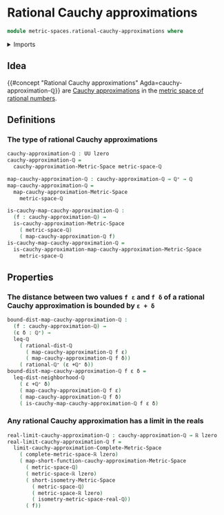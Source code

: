 # Rational Cauchy approximations

```agda
module metric-spaces.rational-cauchy-approximations where
```

<details><summary>Imports</summary>

```agda
open import elementary-number-theory.absolute-value-rational-numbers
open import elementary-number-theory.addition-positive-rational-numbers
open import elementary-number-theory.distance-rational-numbers
open import elementary-number-theory.inequality-rational-numbers
open import elementary-number-theory.positive-rational-numbers
open import elementary-number-theory.rational-numbers

open import foundation.dependent-pair-types
open import foundation.propositions
open import foundation.subtypes
open import foundation.universe-levels

open import metric-spaces.cauchy-approximations-metric-spaces
open import metric-spaces.complete-metric-spaces
open import metric-spaces.convergent-cauchy-approximations-metric-spaces
open import metric-spaces.limits-of-cauchy-approximations-metric-spaces
open import metric-spaces.metric-space-of-rational-numbers
open import metric-spaces.metric-spaces
open import metric-spaces.short-functions-metric-spaces

open import real-numbers.cauchy-completeness-dedekind-real-numbers
open import real-numbers.dedekind-real-numbers
open import real-numbers.metric-space-of-real-numbers
open import real-numbers.rational-real-numbers
```

</details>

## Idea

{{#concept "Rational Cauchy approximations" Agda=cauchy-approximation-ℚ}} are
[Cauchy approximations](metric-spaces.cauchy-approximations-metric-spaces.md) in
the
[metric space of rational numbers](metric-spaces.metric-space-of-rational-numbers.md).

## Definitions

### The type of rational Cauchy approximations

```agda
cauchy-approximation-ℚ : UU lzero
cauchy-approximation-ℚ =
  cauchy-approximation-Metric-Space metric-space-ℚ

map-cauchy-approximation-ℚ : cauchy-approximation-ℚ → ℚ⁺ → ℚ
map-cauchy-approximation-ℚ =
  map-cauchy-approximation-Metric-Space
    metric-space-ℚ

is-cauchy-map-cauchy-approximation-ℚ :
  (f : cauchy-approximation-ℚ) →
  is-cauchy-approximation-Metric-Space
    ( metric-space-ℚ)
    ( map-cauchy-approximation-ℚ f)
is-cauchy-map-cauchy-approximation-ℚ =
  is-cauchy-approximation-map-cauchy-approximation-Metric-Space
    metric-space-ℚ
```

## Properties

### The distance between two values `f ε` and `f δ` of a rational Cauchy approximation is bounded by `ε + δ`

```agda
bound-dist-map-cauchy-approximation-ℚ :
  (f : cauchy-approximation-ℚ) →
  (ε δ : ℚ⁺) →
  leq-ℚ
    ( rational-dist-ℚ
      ( map-cauchy-approximation-ℚ f ε)
      ( map-cauchy-approximation-ℚ f δ))
    ( rational-ℚ⁺ (ε +ℚ⁺ δ))
bound-dist-map-cauchy-approximation-ℚ f ε δ =
  leq-dist-neighborhood-ℚ
    ( ε +ℚ⁺ δ)
    ( map-cauchy-approximation-ℚ f ε)
    ( map-cauchy-approximation-ℚ f δ)
    ( is-cauchy-map-cauchy-approximation-ℚ f ε δ)
```

### Any rational Cauchy approximation has a limit in the reals

```agda
real-limit-cauchy-approximation-ℚ : cauchy-approximation-ℚ → ℝ lzero
real-limit-cauchy-approximation-ℚ f =
  limit-cauchy-approximation-Complete-Metric-Space
    ( complete-metric-space-ℝ lzero)
    ( map-short-function-cauchy-approximation-Metric-Space
      ( metric-space-ℚ)
      ( metric-space-ℝ lzero)
      ( short-isometry-Metric-Space
        ( metric-space-ℚ)
        ( metric-space-ℝ lzero)
        ( isometry-metric-space-real-ℚ))
      ( f))
```
